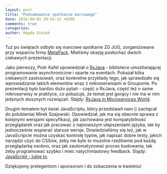 ```yaml
---
layout: post
title: "Podsumowanie spotkania marcowego"
date: 2016-04-01 20:54:12 +0200
comments: true
categories: 
author: Magda Stożek
---
```

Tuż po świętach odbyło się marcowe spotkanie ZG JUG, zorganizowane przy wsparciu firmy <a href="http://www.metapack.com/?lang=pl" target="_blank">MetaPack</a>. Mieliśmy okazję posłuchać dwóch ciekawych prezentacji.

Jako pierwszy, Piotr Kafel opowiedział o <a href="https://github.com/ReactiveX/RxJava" target="_blank">RxJava</a> - bibliotece umożliwiającej programowanie asynchroniczne i oparte na eventach. Pokazał kilka ciekawych zastosowań, oraz konkretne przykłady tego, jak sprawdzało się wprowadzanie takich elementów wraz z mikroserwisami w Grouponie. Po prezentacji było bardzo dużo pytań - część o RxJava, część też o same mikroserwisy w praktyce, co pokazuje, że temat jest gorący i nie ma w nim jedynych słusznych rozwiązań. Slajdy: <a href="https://speakerdeck.com/pkafel/rxjava-in-microservices-world" target="_blank">RxJava in Microservices World</a>.

Drugim tematem był świat JavaScriptu, który przedstawił nam (i zachęcał do polubienia) Mirek Szajowski. Opowiedział, jak ma się obecnie sprawa z kolejnymi wersjami specyfikacji, jak zachowana jest kompatybilność przeglądarek oraz jak pracować z najnowszym ulepszeniami języka, tak by jednocześnie wspierać starsze wersje. Dowiedzieliśmy się też, jak w JavaScripcie można uzyskać kontrolę typów, jak napisać dobre testy, jakich narzędzi użyć do CSSów, żeby nie było to mozolne rzeźbienie pod każdą przeglądarkę osobno, oraz jak zautomatyzować proces budowania, tak żeby programować szybko i mieć natychmiastowy feedback. Slajdy: <a href="/files/JavaScriptLubieTo.pdf" target="_blank">JavaScript - lubię to</a>.

Dziękujemy prelegentom i sponsorom i do zobaczenia w kwietniu!
